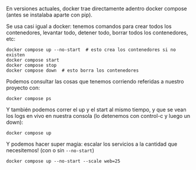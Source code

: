 En versiones actuales, docker trae directamente adentro docker compose (antes se instalaba aparte con pip).

Se usa casi igual a docker: tenemos comandos para crear todos los contenedores, levantar todo, detener todo, borrar todos los contenedores, etc:

```
docker compose up --no-start  # esto crea los contenedores si no existen
docker compose start
docker compose stop
docker compose down  # esto borra los contenedores
```

Podemos consultar las cosas que tenemos corriendo referidas a nuestro proyecto con:

```
docker compose ps
```

Y también podemos correr el up y el start al mismo tiempo, y que se vean los logs en vivo en nuestra consola (lo detenemos con control-c y luego un down):

```
docker compose up
```

Y podemos hacer super magia: escalar los servicios a la cantidad que necesitemos! (con o sin `--no-start`)

```
docker compose up --no-start --scale web=25
```
